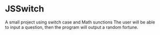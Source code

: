 # JSSwitch
A small project using switch case and Math sunctions
The user will be able to input a question, then the program will output a random fortune.
